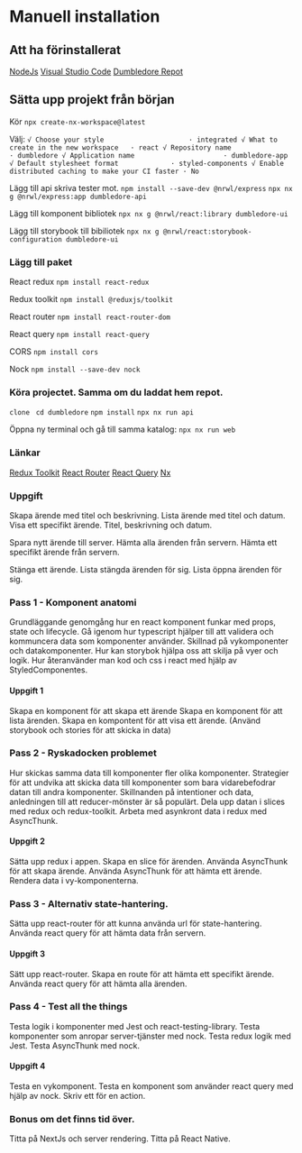 # Manuell installation

## Att ha förinstallerat
[NodeJs](https://nodejs.org)
[Visual Studio Code](https://code.visualstudio.com)
[Dumbledore Repot](https://github.com/HumbleCreatures/dumbledore)

## Sätta upp projekt från början
Kör `npx create-nx-workspace@latest`

Välj:
`√ Choose your style                     · integrated
√ What to create in the new workspace   · react
√ Repository name                       · dumbledore
√ Application name                      · dumbledore-app
√ Default stylesheet format             · styled-components
√ Enable distributed caching to make your CI faster · No`


Lägg till api skriva tester mot.
`npm install --save-dev @nrwl/express`
`npx nx g @nrwl/express:app dumbledore-api`

Lägg till komponent bibliotek
`npx nx g @nrwl/react:library dumbledore-ui`

Lägg till storybook till bibiliotek
`npx nx g @nrwl/react:storybook-configuration dumbledore-ui`

### Lägg till paket
React redux 
`npm install react-redux`

Redux toolkit 
`npm install @reduxjs/toolkit`

React router 
`npm install react-router-dom`

React query 
`npm install react-query`

CORS
`npm install cors`

Nock
`npm install --save-dev nock`

### Köra projectet. Samma om du laddat hem repot.
`clone `
`cd dumbledore`
`npm install`
`npx nx run api`

Öppna ny terminal och gå till samma katalog:
`npx nx run web`


### Länkar
[Redux Toolkit](https://redux-toolkit.js.org)
[React Router](https://reactrouter.com)
[React Query](https://react-query-v3.tanstack.com)
[Nx](https://nx.dev)



### Uppgift
Skapa ärende med titel och beskrivning.
Lista ärende med titel och datum.
Visa ett specifikt ärende. Titel, beskrivning och datum.

Spara nytt ärende till server.
Hämta alla ärenden från servern.
Hämta ett specifikt ärende från servern.

Stänga ett ärende.
Lista stängda ärenden för sig.
Lista öppna ärenden för sig.

### Pass 1 - Komponent anatomi
Grundläggande genomgång hur en react komponent funkar med props, state och lifecycle.
Gå igenom hur typescript hjälper till att validera och kommuncera data som komponenter använder.
Skillnad på vykomponenter och datakomponenter. Hur kan storybok hjälpa oss att skilja på vyer och logik.
Hur återanvänder man kod och css i react med hjälp av StyledComponentes.

#### Uppgift 1
Skapa en komponent för att skapa ett ärende
Skapa en komponent för att lista ärenden.
Skapa en kompontent för att visa ett ärende.
(Använd storybook och stories för att skicka in data)

### Pass 2 - Ryskadocken problemet
Hur skickas samma data till komponenter fler olika komponenter.
Strategier för att undvika att skicka data till komponenter som bara vidarebefodrar datan till andra komponenter.
Skillnanden på intentioner och data, anledningen till att reducer-mönster är så populärt.
Dela upp datan i slices med redux och redux-toolkit.
Arbeta med asynkront data i redux med AsyncThunk.

#### Uppgift 2
Sätta upp redux i appen.
Skapa en slice för ärenden.
Använda AsyncThunk för att skapa ärende.
Använda AsyncThunk för att hämta ett ärende.
Rendera data i vy-komponenterna.


### Pass 3 - Alternativ state-hantering.
Sätta upp react-router för att kunna använda url för state-hantering.
Använda react query för att hämta data från servern.

#### Uppgift 3
Sätt upp react-router.
Skapa en route för att hämta ett specifikt ärende.
Använda react query för att hämta alla ärenden.


### Pass 4 - Test all the things
Testa logik i komponenter med Jest och react-testing-library.
Testa komponenter som anropar server-tjänster med nock.
Testa redux logik med Jest.
Testa AsyncThunk med nock.

#### Uppgift 4
Testa en vykomponent.
Testa en komponent som använder react query med hjälp av nock.
Skriv ett för en action.

### Bonus om det finns tid över.
Titta på NextJs och server rendering.
Titta på React Native.
